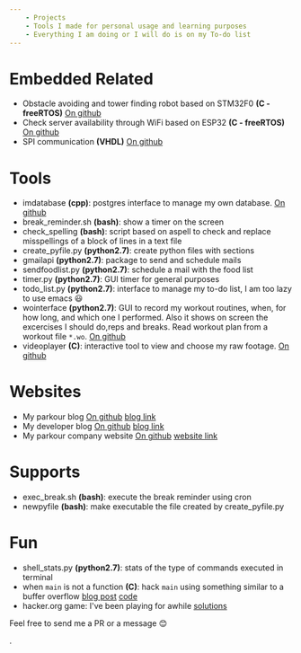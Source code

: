 ```yaml
---
    - Projects 
    - Tools I made for personal usage and learning purposes
    - Everything I am doing or I will do is on my To-do list
---
```

# Embedded Related 
* Obstacle avoiding and tower finding robot based on STM32F0 **(C - freeRTOS)** [On github](https://github.com/eselabr2d2/ESM_lab_project)
* Check server availability through WiFi based on ESP32 **(C - freeRTOS)** [On github](https://github.com/daleonpz/misc/tree/master/C/ESP32_server_availability)
* SPI communication **(VHDL)** [On github](https://github.com/daleonpz/misc/tree/master/vhdl/serial_comm) 

# Tools
* imdatabase **(cpp)**: postgres interface to manage my own database. [On github](https://github.com/daleonpz/imdatabase)
* break_reminder.sh **(bash)**: show a timer on the screen 
* check_spelling **(bash)**: script based on aspell to check and replace misspellings of a block of lines in a text file
* create_pyfile.py **(python2.7)**: create python files with sections
* gmailapi **(python2.7)**: package to send and schedule mails
* sendfoodlist.py **(python2.7)**: schedule a mail with the food list
* timer.py **(python2.7)**: GUI timer for general purposes
* todo_list.py **(python2.7)**: interface to manage my to-do list, I am too lazy to use emacs :smiley:
* wointerface **(python2.7)**: GUI to record my workout routines, when, for how long, and which one I performed. Also it shows on screen the excercises I should do,reps and breaks. Read workout plan from a workout file `*.wo`. [On github](https://github.com/daleonpz/workout-manager)
* videoplayer **(C)**: interactive tool to view and choose my raw footage. [On github](https://github.com/daleonpz/dnl_tools/tree/master/tools/C/videoplayer)

# Websites
* My parkour blog [On github](https://github.com/daleonpz/daleonpz.github.io) [blog link](https://myparkourjournal.com/) 
* My developer blog [On github](https://github.com/daleonpz/blog) [blog link](https://daleonpz.com)
* My parkour company website [On github](https://github.com/innermovement/innermovement.github.io) [website link](https://innermovementproject.com/)


# Supports 
* exec_break.sh **(bash)**: execute the break reminder using cron
* newpyfile **(bash)**: make executable the file created by create_pyfile.py

# Fun
* shell_stats.py **(python2.7)**: stats of the type of commands executed in terminal
* when `main` is not a function **(C)**: hack `main` using something similar to a buffer overflow [blog post](https://daleonpz.com/blog/hack-main) [code](https://github.com/daleonpz/blog/tree/master/_code/posts/hack-main)
* hacker.org game: I've been playing for awhile [solutions](https://github.com/daleonpz/misc/tree/master/onlineGames/hacker.org)

Feel free to send me a PR or a message :blush:


.

